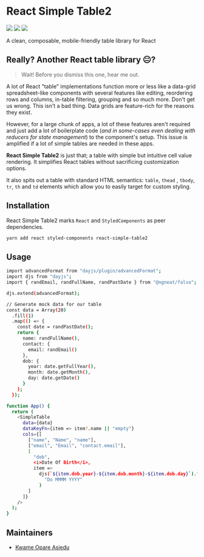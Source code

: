 # React Simple Table2

![](https://img.shields.io/badge/version-1.0.0--test-blue) ![](https://img.shields.io/badge/react-v18.2.0-blue) [![](https://img.shields.io/badge/github-star-lightgrey)](https://github.com/kwameopareasiedu/react-simple-table2)

A clean, composable, mobile-friendly table library for React

## Really? Another React table library 😐?

> Wait! Before you dismiss this one, hear me out.

A lot of React "table" implementations function more or less like a data-grid
spreadsheet-like components with several features like editing, reordering rows
and columns, in-table filtering, grouping and so much more. Don't get us wrong.
This isn't a bad thing. Data grids are feature-rich for the reasons they exist.

However, for a large chunk of apps, a lot of these features aren't required and
just add a lot of boilerplate code (_and in some-cases even dealing with
reducers for state management_) to the component's setup. This issue is
amplified if a lot of simple tables are needed in these apps.

**React Simple Table2** is just that; a table with simple but intuitive cell
value rendering. It simplifies React tables without sacrificing
customization options.

It also spits out a table with standard HTML semantics: `table`, `thead`
, `tbody`, `tr`, `th` and `td` elements which allow you to easily target for
custom styling.

## Installation

React Simple Table2 marks `React` and `StyledComponents` as peer dependencies.

```bash
yarn add react styled-components react-simple-table2
```

## Usage

```bash
import advancedFormat from "dayjs/plugin/advancedFormat";
import djs from "dayjs";
import { randEmail, randFullName, randPastDate } from "@ngneat/falso";

djs.extend(advancedFormat);

// Generate mock data for our table
const data = Array(20)
  .fill(1)
  .map(() => {
    const date = randPastDate();
    return {
      name: randFullName(),
      contact: {
        email: randEmail()
      },
      dob: {
        year: date.getFullYear(),
        month: date.getMonth(),
        day: date.getDate()
      }
    };
  });

function App() {
  return (
    <SimpleTable
      data={data}
      dataKeyFn={item => item?.name || "empty"}
      cols={[
        ["name", "Name", "name"],
        ["email", "Email", "contact.email"],
        [
          "dob",
          <i>Date Of Birth</i>,
          item =>
            djs(`${item.dob.year}-${item.dob.month}-${item.dob.day}`).format(
              "Do MMMM YYYY"
            )
        ]
      ]}
    />
  );
}
```

## Maintainers

- [Kwame Opare Asiedu](https://github.com/kwameopareasiedu/)
